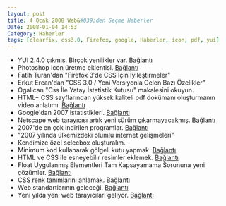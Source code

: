 ```yaml
---
layout: post
title: 4 Ocak 2008 Web&#039;den Seçme Haberler
Date: 2008-01-04 14:53
Category: Haberler
tags: [clearfix, css3.0, Firefox, google, Haberler, icon, pdf, yui]
---
```


-   YUI 2.4.0 çıkmış. Birçok yenilikler var. [Bağlantı][]
-   Photoshop icon üretme eklentisi. [Bağlantı][1]
-   Fatih Turan'dan "Firefox 3′de CSS İçin İyileştirmeler"
-   Erkut Ercan'dan "CSS 3.0 / Yeni Versiyonla Gelen Bazı Özelikler"
-   Ogalican "Css İle Yatay İstatistik Kutusu" makalesini okuyun.
-   HTML+ CSS sayflarından yüksek kaliteli pdf dokümanı oluşturmanın
    video anlatımı. [Bağlantı][5]
-   Google'dan 2007 istatistikleri. [Bağlantı][6]
-   Netscape web tarayıcısı artık yeni sürüm çıkarmayacakmış.
    [Bağlantı][7]
-   2007'de en çok indirilen programlar. [Bağlantı][8]
-   "2007 yılında ülkemizdeki olumlu internet gelişmeleri"
-   Kendimize özel selecbox oluşturalım.
-   Minimum kod kullanarak gölgeli kutu yapmak. [Bağlantı][11]
-   HTML ve CSS ile esneyebilir resimler eklemek. [Bağlantı][12]
-   Float Uygulanmış Elementleri Tam Kapsayamama Sorununa yeni çözümler.
    [Bağlantı][13]
-   CSS renk tanımlarını anlamak. [Bağlantı][14]
-   Web standartlarının geleceği. [Bağlantı][15]
-   Yeni yılda yeni web tarayıcıları geliyor. [Bağlantı][16]


  [Bağlantı]: http://developer.yahoo.com/yui/ "YUI 2.4.0"
  [1]: http://www.sibcode.com/icon-plugin/index.htm "ikon yap"
  [5]: http://www.youtube.com/watch?v=vcXUrNSvjhU "pdf yap"
  [6]: http://googlesystem.blogspot.com/2007/12/2007-metrics.html
    "Google istatistikleri"
  [7]: http://blog.netscape.com/2007/12/28/end-of-support-for-netscape-web-browsers/
    "Netscape"
  [8]: http://www.download.com/8301-2007_4-9835850-12.html
    "2007 İndirilenler"
  [11]: http://tjkdesign.com/articles/drop-shadow_and_AlphaImageLoader.asp
    "minimum kod ve gölgeli kutu"
  [12]: http://www.sitepoint.com/blogs/2007/12/20/stretchy-images-with-html-and-css/
    "esnek resimler"
  [13]: http://tjkdesign.com/articles/clearing-floats_and_block-formatting_context.asp
    "eski ve yeni çözümler"
  [14]: http://kilianvalkhof.com/2007/design/understanding-css-colour-modes/
    "renk tanımları"
  [15]: http://www.b-list.org/weblog/2007/dec/17/standards/
    "standartların geleceği"
  [16]: http://www.css3.info/2008-the-year-of-the-layout-engine/
    "yeni tarayıcılar"
